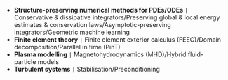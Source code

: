 - **Structure-preserving numerical methods for PDEs/ODEs** <code>&#124;</code> Conservative & dissipative integrators/Preserving global & local energy estimates & conservation laws/Asymptotic-preserving integrators/Geometric machine learning
- **Finite element theory** <code>&#124;</code> Finite element exterior calculus (FEEC)/Domain decomposition/Parallel in time (PinT)
- **Plasma modelling** <code>&#124;</code> Magnetohydrodynamics (MHD)/Hybrid fluid-particle models
- **Turbulent systems** <code>&#124;</code> Stabilisation/Preconditioning